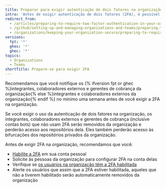 ```yaml
---
title: Preparar para exigir autenticação de dois fatores na organização
intro: 'Antes de exigir autenticação de dois fatores (2FA), é possível notificar os usuários sobre as próximas mudanças e verificar quem já utiliza 2FA.'
redirect_from:
  - /articles/preparing-to-require-two-factor-authentication-in-your-organization
  - /github/setting-up-and-managing-organizations-and-teams/preparing-to-require-two-factor-authentication-in-your-organization
  - /organizations/keeping-your-organization-secure/preparing-to-require-two-factor-authentication-in-your-organization
versions:
  fpt: '*'
  ghes: '*'
  ghec: '*'
topics:
  - Organizations
  - Teams
shortTitle: Prepare-se para exigir 2FA
---
```


Recomendamos que você notifique os {% ifversion fpt or ghec %}integrantes, colaboradores externos e gerentes de cobrança da organização{% else %}integrantes e colaboradores externos da organização{% endif %} no mínimo uma semana antes de você exigir a 2FA na organização.

Se você exigir o uso da autenticação de dois fatores na organização, os integrantes, colaboradores externos e gerentes de cobrança (inclusive contas bots) que não usam 2FA serão removidos da organização e perderão acesso aos repositórios dela. Eles também perderão acesso às bifurcações dos repositórios privados da organização.

Antes de exigir 2FA na organização, recomendamos que você:
  - [Habilite a 2FA](/articles/securing-your-account-with-two-factor-authentication-2fa/) em sua conta pessoal
  - Solicite às pessoas da organização para configurar 2FA na conta delas
  - Verifique se [os usuários na organização têm a 2FA habilitada](/articles/viewing-whether-users-in-your-organization-have-2fa-enabled/)
  - Alerte os usuários que assim que a 2FA estiver habilitada, aqueles que não a tiverem habilitado serão automaticamente removidos da organização
